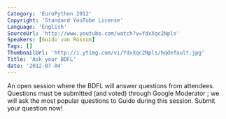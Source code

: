```yaml
---
Category: 'EuroPython 2012'
Copyright: 'Standard YouTube License'
Language: 'English'
SourceUrl: 'http://www.youtube.com/watch?v=YdxXqc2Npls'
Speakers: [Guido van Rossum]
Tags: []
ThumbnailUrl: 'http://i.ytimg.com/vi/YdxXqc2Npls/hqdefault.jpg'
Title: 'Ask your BDFL'
date: '2012-07-04'
---
```

An open session where the BDFL will answer questions from attendees. Questions
must be submitted (and voted) through Google Moderator ; we will ask the most
popular questions to Guido during this session. Submit your question now!
